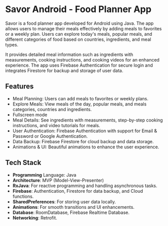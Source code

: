 
# Savor Android - Food Planner App

Savor is a food planner app developed for Android using Java. The app allows users to manage their meals effectively by adding meals to favorites or a weekly plan. Users can explore today's meals, popular meals, and different categories of food based on countries, ingredients, and meal types.

It provides detailed meal information such as ingredients with measurements, cooking instructions, and cooking videos for an enhanced experience. The app uses Firebase Authentication for secure login and integrates Firestore for backup and storage of user data.


## Features

- Meal Planning: Users can add meals to favorites or weekly plans.
- Explore Meals: View meals of the day, popular meals, and meals categories, countries and ingredients.
- Fullscreen mode
- Meal Details: See ingredients with measurements, step-by-step cooking instructions, and video tutorials for meals.
- User Authentication: Firebase Authentication with support for Email & Password or Google Authentication.
- Data Backup: Firebase Firestore for cloud backup and data storage.
- Animations & UI: Beautiful animations to enhance the user experience.

## Tech Stack

- **Programming** Language: Java
- **Architecture**: MVP (Model-View-Presenter)
- **RxJava**: For reactive programming and handling asynchronous tasks.
- **Firebase**: Authentication, Firestore for data backup, and Cloud functions.
- **SharedPreferences**: For storing user data locally.
- **Animations**: For smooth transitions and UI enhancements.
- **Database**: RoomDatabase, Firebase Realtime Database.
- **Networking**: Retrofit.




